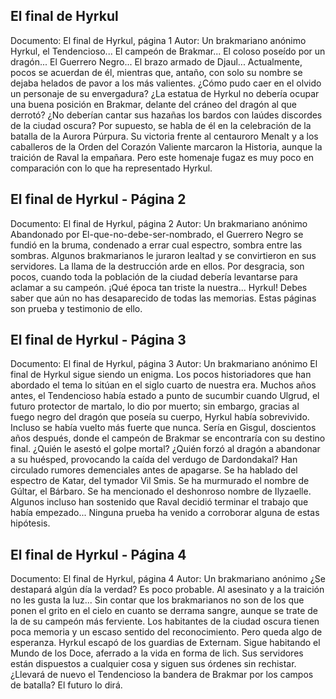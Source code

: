 ## El final de Hyrkul
Documento: El final de Hyrkul, página 1
Autor: Un brakmariano anónimo
Hyrkul, el Tendencioso... El campeón de Brakmar... El coloso poseído por un dragón... El Guerrero Negro... El brazo armado de Djaul... Actualmente, pocos se acuerdan de él, mientras que, antaño, con solo su nombre se dejaba helados de pavor a los más valientes. ¿Cómo pudo caer en el olvido un personaje de su envergadura?
¿La estatua de Hyrkul no debería ocupar una buena posición en Brakmar, delante del cráneo del dragón al que derrotó? ¿No deberían cantar sus hazañas los bardos con laúdes discordes de la ciudad oscura? Por supuesto, se habla de él en la celebración de la batalla de la Aurora Púrpura. Su victoria frente al centauroro Menalt y a los caballeros de la Orden del Corazón Valiente marcaron la Historia, aunque la traición de Raval la empañara. Pero este homenaje fugaz es muy poco en comparación con lo que ha representado Hyrkul.

## El final de Hyrkul - Página 2
Documento: El final de Hyrkul, página 2
Autor: Un brakmariano anónimo
Abandonado por El-que-no-debe-ser-nombrado, el Guerrero Negro se fundió en la bruma, condenado a errar cual espectro, sombra entre las sombras. Algunos brakmarianos le juraron lealtad y se convirtieron en sus servidores. La llama de la destrucción arde en ellos. Por desgracia, son pocos, cuando toda la población de la ciudad debería levantarse para aclamar a su campeón.
¡Qué época tan triste la nuestra... Hyrkul! Debes saber que aún no has desaparecido de todas las memorias. Estas páginas son prueba y testimonio de ello.

## El final de Hyrkul - Página 3
Documento: El final de Hyrkul, página 3
Autor: Un brakmariano anónimo
El final de Hyrkul sigue siendo un enigma. Los pocos historiadores que han abordado el tema lo sitúan en el siglo cuarto de nuestra era. Muchos años antes, el Tendencioso había estado a punto de sucumbir cuando Ulgrud, el futuro protector de martalo, lo dio por muerto; sin embargo, gracias al fuego negro del dragón que poseía su cuerpo, Hyrkul había sobrevivido. Incluso se había vuelto más fuerte que nunca. Sería en Gisgul, doscientos años después, donde el campeón de Brakmar se encontraría con su destino final.
¿Quién le asestó el golpe mortal? ¿Quién forzó al dragón a abandonar a su huésped, provocando la caída del verdugo de Dardondakal? Han circulado rumores demenciales antes de apagarse. Se ha hablado del espectro de Katar, del tymador Vil Smis. Se ha murmurado el nombre de Gúltar, el Bárbaro. Se ha mencionado el deshonroso nombre de Ilyzaelle. Algunos incluso han sostenido que Raval decidió terminar el trabajo que había empezado... Ninguna prueba ha venido a corroborar alguna de estas hipótesis.

## El final de Hyrkul - Página 4
Documento: El final de Hyrkul, página 4
Autor: Un brakmariano anónimo
¿Se destapará algún día la verdad? Es poco probable. Al asesinato y a la traición no les gusta la luz... Sin contar que los brakmarianos no son de los que ponen el grito en el cielo en cuanto se derrama sangre, aunque se trate de la de su campeón más ferviente. Los habitantes de la ciudad oscura tienen poca memoria y un escaso sentido del reconocimiento.
Pero queda algo de esperanza. Hyrkul escapó de los guardias de Externam. Sigue habitando el Mundo de los Doce, aferrado a la vida en forma de lich. Sus servidores están dispuestos a cualquier cosa y siguen sus órdenes sin rechistar. ¿Llevará de nuevo el Tendencioso la bandera de Brakmar por los campos de batalla? El futuro lo dirá.
